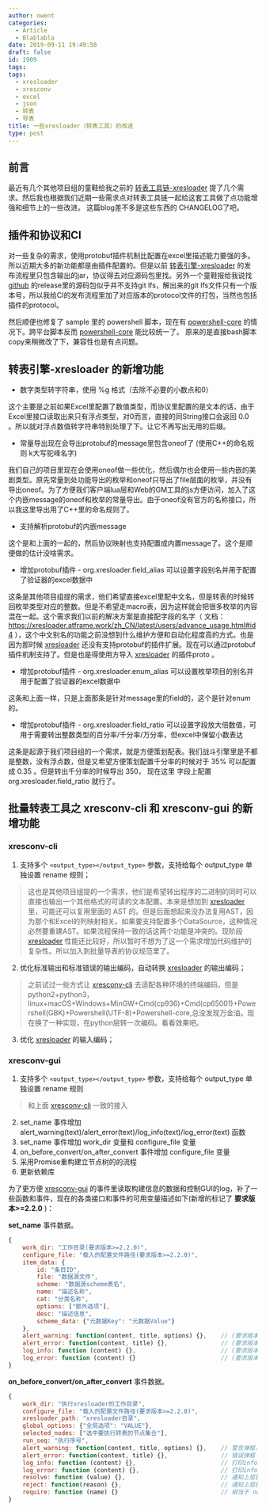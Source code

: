 ```yaml
---
author: owent
categories:
  - Article
  - Blablabla
date: 2019-09-11 19:49:58
draft: false
id: 1909
tags: 
tags: 
  - xresloader
  - xresconv
  - excel
  - json
  - 转表
  - 导表
title: 一些xresloader（转表工具）的改进
type: post
---
```


前言
------------------------------------------------

最近有几个其他项目组的童鞋给我之前的 [转表工具链-xresloader][1] 提了几个需求。然后我也根据我们近期一些需求点对转表工具链一起给这套工具做了点功能增强和细节上的一些改进。 这篇blog差不多是这些东西的 CHANGELOG了吧。

插件和协议和CI
------------------------------------------------

对一些复杂的需求，使用protobuf插件机制比配置在excel里描述能力要强的多。所以近期大多的新功能都是由插件配置的。但是以前 [转表引擎-xresloader][2] 的发布流程里只包含输出的jar，协议得去对应源码包里找。另外一个童鞋报给我说找 [github][3] 的release里的源码包似乎并不支持git lfs，解出来的git lfs文件只有一个版本号，所以我给CI的发布流程里加了对应版本的protocol文件的打包，当然也包括插件的protocol。

然后顺便也修复了 sample 里的 powershell 脚本，现在有 [powershell-core][4] 的情况下。跨平台脚本反而 [powershell-core][4] 能比较统一了。 原来的是直接bash脚本copy来稍微改了下，兼容性也是有点问题。


转表引擎-xresloader 的新增功能
------------------------------------------------

+ 数字类型转字符串，使用 %g 格式（去除不必要的小数点和0）

这个主要是之前如果Excel里配置了数值类型，而协议里配置的是文本的话，由于Excel里接口读取出来只有浮点类型，对0而言，直接的同String接口会返回 0.0 。所以就对浮点数值转字符串特别处理了下。让它不再写出无用的后缀。

+ 常量导出现在会导出protobuf的message里包含oneof了 (使用C++的命名规则 k大写驼峰名字)

我们自己的项目里现在会使用oneof做一些优化，然后偶尔也会使用一些内嵌的美剧类型。原先常量到处功能导出的枚举和oneof只导出了file层面的枚举，并没有导出oneof。为了方便我们客户端lua层和Web的GM工具的js方便访问，加入了这个内嵌message的oneof和枚举的常量导出。由于oneof没有官方的名称接口，所以我这里导出用了C++里的命名规则了。

+ 支持解析protobuf的内嵌message

这个是和上面的一起的，然后协议映射也支持配置成内置message了。这个是顺便做的估计没啥需求。

+ 增加protobuf插件 - org.xresloader.field_alias 可以设置字段别名并用于配置了验证器的excel数据中

这条是其他项目组提的需求，他们希望直接excel里配中文名，但是转表的时候转回枚举类型对应的整数。但是不希望走macro表，因为这样就会把很多枚举的内容混在一起。这个需求我们以前的解决方案是直接配字段的名字（ 文档： https://xresloader.atframe.work/zh_CN/latest/users/advance_usage.html#id4 ），这个中文别名的功能之前没想到什么维护方便和自动化程度高的方式。也是因为那时候 [xresloader][2] 还没有支持protobuf的插件扩展。现在可以通过protobuf插件机制支持了。但是也是得使用方导入 [xresloader][2] 的插件proto 。

+ 增加protobuf插件 - org.xresloader.enum_alias 可以设置枚举项目的别名并用于配置了验证器的excel数据中

这条和上面一样，只是上面那条是针对message里的field的，这个是针对enum的。

+ 增加protobuf插件 - org.xresloader.field_ratio 可以设置字段放大倍数值，可用于需要转出整数类型的百分率/千分率/万分率，但excel中保留小数表达

这条是起源于我们项目组的一个需求，就是方便策划配表。我们战斗引擎里是不都是整数，没有浮点数，但是又希望方便策划配置千分率的时候对于 35% 可以配置成 0.35 。但是转出千分率的时候导出 350， 现在这里 字段上配置 org.xresloader.field_ratio 就行了。

批量转表工具之 xresconv-cli 和 xresconv-gui 的新增功能
------------------------------------------------------------------------------------------------

### xresconv-cli

1. 支持多个 ```<output_type></output_type>``` 参数，支持给每个 output_type 单独设置 rename 规则；
  > 这也是其他项目组提的一个需求，他们是希望转出程序的二进制的同时可以直接也输出一个其他格式的可读的文本配置。本来是想加到 [xresloader][2] 里，可能还可以复用里面的 AST 的。但是后面想起来没办法复用AST，因为那个和Excel的列映射相关。如果要支持配置多个DataSource，这种情况必然要重建AST。如果流程保持一致的话这两个功能是冲突的。现阶段 [xresloader][2] 性能还比较好，所以暂时不想为了这一个需求增加代码维护的复杂性。所以加入到批量导表的协议规范里了。

2. 优化标准输出和标准错误的输出编码，自动转换 [xresloader][2] 的输出编码；
  > 之前试过一些方式让 [xresconv-cli][5] 去适配各种环境的终端编码，但是python2+python3，linux+macOS+Windows+MinGW+Cmd(cp936)+Cmd(cp65001)+Powershell(GBK)+Powershell(UTF-8)+Powershell-core,总没发现万金油。现在换了一种实现，在python层转一次编码。看看效果吧。

3. 优化 [xresloader][2] 的输入编码；


### xresconv-gui

1. 支持多个 ```<output_type></output_type>``` 参数，支持给每个 output_type 单独设置 rename 规则
  > 和上面 [xresconv-cli][5] 一致的接入

2. set_name 事件增加 alert_warning(text)/alert_error(text)/log_info(text)/log_error(text) 函数
3. set_name 事件增加 work_dir 变量和 configure_file 变量
4. on_before_convert/on_after_convert 事件增加 configure_file 变量
5. 采用Promise重构建立节点树的的流程
6. 更新依赖库

为了更方便 [xresconv-gui][6] 的事件里读取构建信息的数据和控制GUI的log，补了一些函数和事件，现在的各类接口和事件的可用变量描述如下(新增的标记了 **要求版本>=2.2.0** )：

**set_name** 事件数据。

```javascript
{
    work_dir: "工作目录(要求版本>=2.2.0)",
    configure_file: "载入的配置文件路径(要求版本>=2.2.0)",
    item_data: {
        id: "条目ID",
        file: "数据源文件",
        scheme: "数据源scheme表名",
        name: "描述名称",
        cat: "分类名称",
        options: ["额外选项"],
        desc: "描述信息",
        scheme_data: {"元数据Key": "元数据Value"}
    },
    alert_warning: function(content, title, options) {},    // (要求版本>=2.2.0) 警告弹框， options 结构是 {yes: 点击是按钮回调, no: 点击否按钮回调, on_close: 关闭后回调}
    alert_error: function(content, title) {},               // (要求版本>=2.2.0) 错误弹框
    log_info: function (content) {},                        // (要求版本>=2.2.0) 打印info日志
    log_error: function (content) {}                        // (要求版本>=2.2.0) 打印info日志
}
```

**on_before_convert/on_after_convert** 事件数据。

```javascript
{
    work_dir: "执行xresloader的工作目录",
    configure_file: "载入的配置文件路径(要求版本>=2.2.0)",
    xresloader_path: "xresloader目录",
    global_options: {"全局选项": "VALUE"},
    selected_nodes: ["选中要执行转表的节点集合"],
    run_seq: "执行序号",
    alert_warning: function(content, title, options) {},    // 警告弹框， options 结构是 {yes: 点击是按钮回调, no: 点击否按钮回调, on_close: 关闭后回调}
    alert_error: function(content, title) {},               // 错误弹框
    log_info: function (content) {},                        // 打印info日志
    log_error: function (content) {},                       // 打印info日志
    resolve: function (value) {},                           // 通知上层执行结束,相当于Promise的resolve
    reject: function(reason) {},                            // 通知上层执行失败,相当于Promise的reject
    require: function (name) {}                             // 相当于 nodejs的 require(name) 用于导入nodejs 模块
}
```

[1]: https://xresloader.atframe.work/
[2]: https://github.com/xresloader/xresloader
[3]: https://github.com/
[4]: https://github.com/powershell/powershell
[5]: https://github.com/xresloader/xresconv-cli
[6]: https://github.com/xresloader/xresconv-gui
